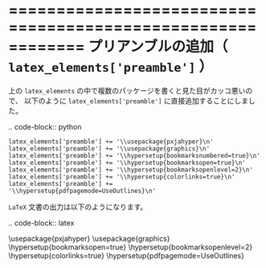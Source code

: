 ============================================================
プリアンブルの追加（ ``latex_elements['preamble']`` ）
============================================================

上の ``latex_elements`` の中で複数のパッケージを書くと見た目がカッコ悪いので、
以下のように ``latex_elements['preamble']`` に直接追加することにしました。

.. code-block:: python

    latex_elements['preamble'] += '\\usepackage{pxjahyper}\n'
    latex_elements['preamble'] += '\\usepackage{graphics}\n'
    latex_elements['preamble'] += '\\hypersetup{bookmarksnumbered=true}\n'
    latex_elements['preamble'] += '\\hypersetup{bookmarksopen=true}\n'
    latex_elements['preamble'] += '\\hypersetup{bookmarksopenlevel=2}\n'
    latex_elements['preamble'] += '\\hypersetup{colorlinks=true}\n'
    latex_elements['preamble'] += '\\hypersetup{pdfpagemode=UseOutlines}\n'

``LaTeX`` 文書の出力は以下のようになります。

.. code-block:: latex

   \usepackage{pxjahyper}
   \usepackage{graphics}
   \hypersetup{bookmarksopen=true}
   \hypersetup{bookmarksopenlevel=2}
   \hypersetup{colorlinks=true}
   \hypersetup{pdfpagemode=UseOutlines}
